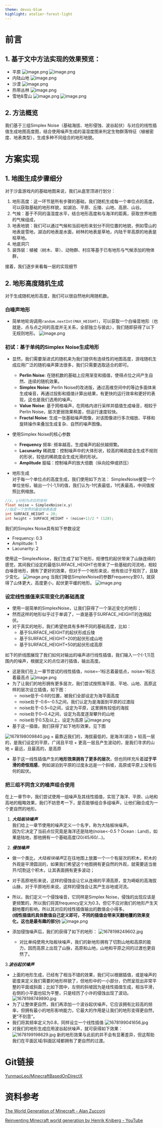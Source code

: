 ```yaml
---
theme: devui-blue
highlight: atelier-forest-light
---
```

# 前言
## 1. 基于文中方法实现的效果预览：
+ 平原
![image.png](https://p6-juejin.byteimg.com/tos-cn-i-k3u1fbpfcp/944ba9f3b1c641248ff8ff8ec5f4029d~tplv-k3u1fbpfcp-watermark.image?=512x384)
![image.png](https://p6-juejin.byteimg.com/tos-cn-i-k3u1fbpfcp/f04ce974460b4d838f4903e2253f1cc7~tplv-k3u1fbpfcp-watermark.image?=512x384)
+ 内陆山地
![image.png](https://p3-juejin.byteimg.com/tos-cn-i-k3u1fbpfcp/3f771a5bfaa84cdf84fb9ac64ff15112~tplv-k3u1fbpfcp-watermark.image?=512x384)
+ 沙漠
![image.png](https://p3-juejin.byteimg.com/tos-cn-i-k3u1fbpfcp/20f7c2ceec924d25afbe271e6302bf7e~tplv-k3u1fbpfcp-watermark.image?=512x384)
+ 热带丛林
![image.png](https://p6-juejin.byteimg.com/tos-cn-i-k3u1fbpfcp/321d06bc8e0a4fafa11d26a8db98d29e~tplv-k3u1fbpfcp-watermark.image?=512x384)
+ 雪地&雪山
![image.png](https://p3-juejin.byteimg.com/tos-cn-i-k3u1fbpfcp/51a6ce32050a49acbcfc3297e9a611fe~tplv-k3u1fbpfcp-watermark.image?=512x384)
![image.png](https://p6-juejin.byteimg.com/tos-cn-i-k3u1fbpfcp/0b10e5e1d1ee4652bb7b47045babbd5b~tplv-k3u1fbpfcp-watermark.image?=512x384)

## 2. 方法概览
我们基于三组Simplex Noise（基础海拔、地形侵蚀、波谷起伏）与对应的线性插值生成地图高度图，结合使用噪声生成的温湿度图来判定生物群落特征（植被密度、地表类型），生成多种不同组合的地形地貌。

# 方案实现
## 1. 地图生成步骤细分
对于沙盒游戏内的基础地图来说，我们从底至顶进行划分：
1. 地形高度：这一环节是所有步骤的基础，我们随机生成每一个单位点的高度，可以获取基础的地形样貌，如湖泊、平原、丘陵、山地、高原、山谷。
2. 气候：基于不同的温湿度水平，结合地形高度和与海洋的距离，获取世界地图的气候组成，
3. 地表地貌：我们可以通过气候和当前地形来划分不同位置的地貌，例如雪山的地表是雪地，湖泊的地表是水面，树林的地表是草地，内陆干旱高原的地表是枯草地。
4. 地底洞穴
5. 装饰层：植被（树木、草）、动物群、村庄等基于已有地形与气候添加的物体群，

接着，我们逐步来看每一层的实现细节
## 2. 地形高度随机生成
对于生成随机地形高度，我们可以很自然地利用随机数。  
### 白噪声地形
+ 简单地轮询调用``random.nextInt(MAX_HEIGHT)``，可以获取一个白噪音地形（也就是，点与点之间的高度并无关系，全部独立与彼此），我们随即获得了以下无规则地形。
![image.png](https://p3-juejin.byteimg.com/tos-cn-i-k3u1fbpfcp/b335a77371df410ba7d16c15b5ae140a~tplv-k3u1fbpfcp-watermark.image?=512x384)

### 初试：基于单纯的Simplex Noise生成地形
+ 显然，我们需要渐进式的随机来为我们提供有连续性的地图高度，游戏随机生成应用广泛的随机噪声算法很多，我们只需要选取适合的即可。
    + **Perlin Noise**: 在随机数的基础上应用渐变和插值，使得点位之间产生自然、连续的随机效果。
    + **Simplex Noise**: Perlin Noise的改进版，通过高维空间中的等边多面体来生成噪音，再通过投影和插值计算出结果，有更快的运行效率和更好的表现，这也是我们选用的噪声。
    + **Value Noise**: 基于网格噪声，在网格内进行采样并插值生成噪音，相较于Perlin Noise，层次更弱效果稍差，但运行速度较快。
    + **Fractal Noise**: 生成一张基础噪声图像，对该图像进行多次缩放、平移和旋转操作来叠加生成复杂、自然的噪声图像。

+ 使用Simplex Noise的核心参数
    + **Frequency** 频率: 频率越高，生成噪声的起伏越频繁。
    + **Lacunarity** 稀疏度：控制噪声中的大体形状，较高的稀疏度会生成不规则的形状，较低的稀疏度会生成光滑的形状。
    + **Amplitude** 振幅：控制噪声的放大倍数（纵向拉伸或挤压）

+ 地形生成  
对于每一个单位点的高度生成，我们使用如下方法：
    SimplexNoise接受一个单位坐标，输出一个(-1,1)的值，我们认为-1代表最低，1代表最高，中间值按照比例缩放。
```C++
//x, y分别为点位的坐标
float noise = SimplexNoise(x,y)
//指定一个世界的最低地表高度
int SURFACE_HEIGHT = 20;
int height = SURFACE_HEIGHT + (noise+1)/2 * (128); 
```
我们的Simplex Noise具有如下参数设定  
+ Frequency: 0.3
+ Amplitude: 1
+ Lacunarity: 2

使用这一SimplexNoise，我们生成了如下地形，规律性的起伏带来了山脉连绵的感觉，其间我们设定的最低SURFACE_HEIGHT也带来了一些基础的河流地，相较白噪音地形，拥有了更好的效果，但对于一个地形来说，他有些过于规则了，且缺少变化。
![image.png](https://p3-juejin.byteimg.com/tos-cn-i-k3u1fbpfcp/33663525b0cf460ca0915f89d1e5770a~tplv-k3u1fbpfcp-watermark.image?=512x384)
当我们降低SimplexNoise的参数Frequency至0.1，就获得了山体更大，高度更小，起伏更平缓的地形。
![image.png](https://p9-juejin.byteimg.com/tos-cn-i-k3u1fbpfcp/afa539f7d9dd43e29c911586b37d1409~tplv-k3u1fbpfcp-watermark.image?=512x384)

### 设定线性插值来实现变化的基础高度
+ 使用一层简单的SimplexNoise，让我们获得了一个渐近变化的地形；  
+ 然而这样的地形似乎过于单调了，一直是基于SURFACE_HEIGHT的连绵起伏。
+ 对于真实的地形，我们希望他具有多种不同的基础高度，比如：
    + 基于SURFACE_HEIGHT的起伏形成丘陵
    + 基于SURFACE_HEIGHT+20的起伏形成山地
    + 基于SURFACE_HEIGHT+50的起伏形成高原

如下的折线图展现了我们如何对输出的噪声进行线性插值，我们输入一个(-1,1)范围内的噪声，根据定义的点位进行插值，输出高度。
+ 这是我们在上一章节尝试的线性插值，noise=-1标志着最低点，noise=1标志着最高点
![image.png](https://p1-juejin.byteimg.com/tos-cn-i-k3u1fbpfcp/f086e33031384a84a532ff95d40c0008~tplv-k3u1fbpfcp-watermark.image?)
+ 为了让我们的地形拥有更多层次，我们尝试按照海平面、平地、山地、高原这样的层次设立插值，如下图：
    + noise低于-0.6的位置，被我们全部设定为海平面高度
    + noise处于-0.6~-0.5之间，我们认定为是海面到平原的过渡段
    + noise处于-0.5~0之间，设定为平原，这里拥有较低的海拔
    + noise处于0~0.4之间，设定为高度逐渐攀升的山地
    + noise处于0.5及以上，设定为高原
![image.png](https://p6-juejin.byteimg.com/tos-cn-i-k3u1fbpfcp/7c97101f667947feb4552dbdbc0907ea~tplv-k3u1fbpfcp-watermark.image?=512x384)
+ 基于这一插值，我们获得了如下地形效果，见下图

![1678198009840.jpg](https://p6-juejin.byteimg.com/tos-cn-i-k3u1fbpfcp/ee2fb019f13a444bbe7787002452e78b~tplv-k3u1fbpfcp-watermark.image?=512x384)
    + 最靠近我们的，海拔最低的，是海洋/湖泊
    + 较高一层的，是我们设定的平原，广阔且平坦
    + 更高一层且产生波动的，是我们寻求的山地
    + 最远，且最高的，是高原
+ 基于这一线性插值产生的**地形效果拥有了更多的层次**，但也同样充斥着**过于平滑的奇怪观感**，例如湖泊到平原的过度永远是一个斜坡，高原或平原上没有任何的起伏。
### 把三组不同含义的噪声组合使用
在上一章节中，我们尝试使用一组噪声及其线性插值，实现了海洋、平原、山地和高地的粗略效果，我们不妨思考一下，是否能够组合多组噪声，让他们融合成为一个更自然的地形。
1. ***大陆板块噪声***  
我们给上一章节使用的噪声定义一个名字，称为大陆板块噪声。  
因为它决定了当前点位究竟是海洋还是陆地(noise<-0.5 ? Ocean : Land)，如果是陆地，那他拥有一个基础高度(20/45/60/...)。

2. ***侵蚀噪声***  
+ 做一个类比，*大陆板块噪声*正在往地图上放置一个一个有层次的积木，积木的外观是平滑圆润的，如果我们希望这个地图拥有更自然的外观，就需要适当凿开/切割这个积木，让其表面拥有更多波动；  
+ 对于高原地形来说，这样的侵蚀会让它从连绵的平滑高原，变为崎岖的高海拔山脉，对于平原地形来说，这样的侵蚀会让其产生谷地或河流。  
+ 所以，我们定义一个侵蚀噪音，它同样是Simplex Noise，侵蚀的出现应该是更频繁的，所以我们将其frequency定义为0.3，但它不应对我们的地形产生天翻地覆的影响，所以其对应的线性插值输出的数值会小得多。   
**(线性插值的具体数值自己定义即可，不同的插值会带来天翻地覆的效果变化，这也是最有趣的部分)**
![image.png](https://p6-juejin.byteimg.com/tos-cn-i-k3u1fbpfcp/6c5174557af44c279c7ddcdaf40b76c7~tplv-k3u1fbpfcp-watermark.image?=512x384)

+ 添加侵蚀噪声后，我们的获得了如下的地形：
![1678198249602.jpg](https://p1-juejin.byteimg.com/tos-cn-i-k3u1fbpfcp/08139f2509514bbf9afae9f3d2c90256~tplv-k3u1fbpfcp-watermark.image?=512x384)
    + 对比单纯使用大陆板块噪声，我们的新地形拥有了切割山地和高原的能力，因而高原上出现了山脉，高原和山地，山地和平原之间的过渡也更自然了。
    
3.***波谷起伏噪声***  
+ 上面的地形生成，已经有了相当不错的效果，我们可以根据插值，或是噪声的密度来定义我们需要的地形样貌了，但地形中的一小部分，仍然呈现出非常平整的平面或斜面；比如下图中，左侧的斜坡因为是线性插值生成，相当平滑，右侧的小平面也较为平整，只是经历了小许的侵蚀出现了波动。
![1678198749890.jpg](https://p3-juejin.byteimg.com/tos-cn-i-k3u1fbpfcp/a2d28fc2756743809e9618f37485dc47~tplv-k3u1fbpfcp-watermark.image?=512x384)
+ 为了让整体更自然，我们再添加一个波谷起伏噪声，它应该拥有比较高的频率，但拥有最小的地形影响能力，它最大的作用是让我们的地形变得更自然，更“不刻意”。
+ 我们将其频率定义为0.8，同样设立一个线性插值
![1678199041656.jpg](https://p9-juejin.byteimg.com/tos-cn-i-k3u1fbpfcp/9c9b10f81d784b4e8633e370d3e4cd57~tplv-k3u1fbpfcp-watermark.image?=512x384)
+ 对我们的地形生成应用波谷起伏噪声，就可获得如下效果：
![1678199198629.jpg](https://p1-juejin.byteimg.com/tos-cn-i-k3u1fbpfcp/efc3a80d05024f0aafa5c89129c37dfb~tplv-k3u1fbpfcp-watermark.image?=512x384)
新的地形效果与此前的并不会有显著差异，但这帮助我们在平面区域/斜面区域都拥有了更自然的过渡。
# Git链接
[YunmaoLeo/MinecraftBasedOnDirectX](https://github.com/YunmaoLeo/MinecraftBasedOnDirectX)
# 资料参考
[The World Generation of Minecraft - Alan Zucconi](https://www.alanzucconi.com/2022/06/05/minecraft-world-generation/)

[Reinventing Minecraft world generation by Henrik Kniberg - YouTube](https://www.youtube.com/watch?v=ob3VwY4JyzE&t=2554s)
